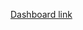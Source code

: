 [Dashboard link](https://prod-uk-a.online.tableau.com/t/modashboard/views/Book1/Dashboard2?:origin=card_share_link&:embed=n)
